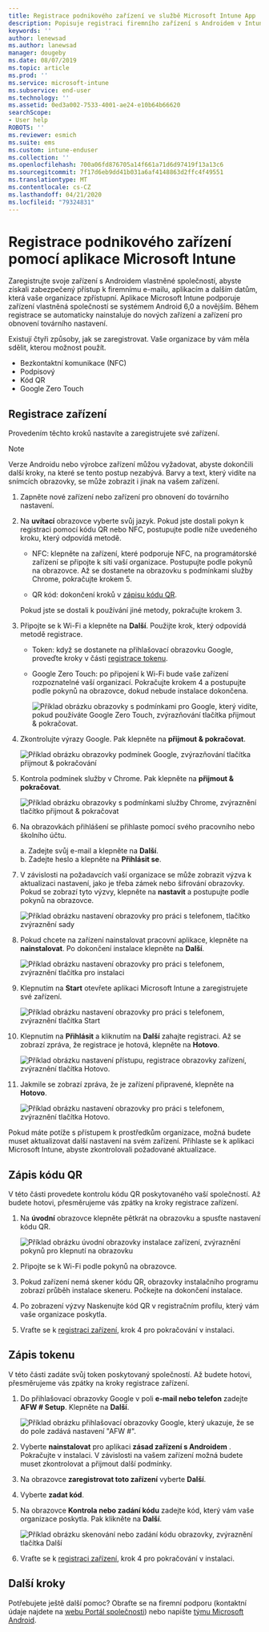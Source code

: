 ```yaml
---
title: Registrace podnikového zařízení ve službě Microsoft Intune App | Microsoft Docs
description: Popisuje registraci firemního zařízení s Androidem v Intune.
keywords: ''
author: lenewsad
ms.author: lanewsad
manager: dougeby
ms.date: 08/07/2019
ms.topic: article
ms.prod: ''
ms.service: microsoft-intune
ms.subservice: end-user
ms.technology: ''
ms.assetid: 0ed3a002-7533-4001-ae24-e10b64b66620
searchScope:
- User help
ROBOTS: ''
ms.reviewer: esmich
ms.suite: ems
ms.custom: intune-enduser
ms.collection: ''
ms.openlocfilehash: 700a06fd876705a14f661a71d6d97419f13a13c6
ms.sourcegitcommit: 7f17d6eb9dd41b031a6af4148863d2ffc4f49551
ms.translationtype: MT
ms.contentlocale: cs-CZ
ms.lasthandoff: 04/21/2020
ms.locfileid: "79324831"
---
```

# <a name="enroll-your-corporate-device-with-the-microsoft-intune-app"></a>Registrace podnikového zařízení pomocí aplikace Microsoft Intune

Zaregistrujte svoje zařízení s Androidem vlastněné společností, abyste získali zabezpečený přístup k firemnímu e-mailu, aplikacím a dalším datům, která vaše organizace zpřístupní. Aplikace Microsoft Intune podporuje zařízení vlastněná společností se systémem Android 6,0 a novějším. Během registrace se automaticky nainstaluje do nových zařízení a zařízení pro obnovení továrního nastavení. 

Existují čtyři způsoby, jak se zaregistrovat. Vaše organizace by vám měla sdělit, kterou možnost použít.
 
* Bezkontaktní komunikace (NFC)  
* Podpisový  
* Kód QR   
* Google Zero Touch  

## <a name="enroll-device"></a>Registrace zařízení 
Provedením těchto kroků nastavíte a zaregistrujete své zařízení.  

> [!NOTE]
> Verze Androidu nebo výrobce zařízení můžou vyžadovat, abyste dokončili další kroky, na které se tento postup nezabývá. Barvy a text, který vidíte na snímcích obrazovky, se může zobrazit i jinak na vašem zařízení.  

1. Zapněte nové zařízení nebo zařízení pro obnovení do továrního nastavení.  
2. Na **uvítací** obrazovce vyberte svůj jazyk.   Pokud jste dostali pokyn k registraci pomocí kódu QR nebo NFC, postupujte podle níže uvedeného kroku, který odpovídá metodě.  
     * NFC: klepněte na zařízení, které podporuje NFC, na programátorské zařízení se připojte k síti vaší organizace. Postupujte podle pokynů na obrazovce. Až se dostanete na obrazovku s podmínkami služby Chrome, pokračujte krokem 5.  

     * QR kód: dokončení kroků v [zápisu kódu QR](#qr-code-enrollment).  

     Pokud jste se dostali k používání jiné metody, pokračujte krokem 3.    

3. Připojte se k Wi-Fi a klepněte na **Další**. Použijte krok, který odpovídá metodě registrace. 

    * Token: když se dostanete na přihlašovací obrazovku Google, proveďte kroky v části [registrace tokenu](#token-enrollment).  
    * Google Zero Touch: po připojení k Wi-Fi bude vaše zařízení rozpoznatelné vaší organizací. Pokračujte krokem 4 a postupujte podle pokynů na obrazovce, dokud nebude instalace dokončena.    
 
       ![Příklad obrázku obrazovky s podmínkami pro Google, který vidíte, pokud používáte Google Zero Touch, zvýrazňování tlačítka přijmout & pokračovat.](./media/google-zero-touch-intune-app-01.png)   
   
4. Zkontrolujte výrazy Google. Pak klepněte na **přijmout & pokračovat**.  

      ![Příklad obrázku obrazovky podmínek Google, zvýrazňování tlačítka přijmout & pokračování](./media/fully-managed-intune-app-04.png)   

6. Kontrola podmínek služby v Chrome. Pak klepněte na **přijmout & pokračovat**.  

   ![Příklad obrázku obrazovky s podmínkami služby Chrome, zvýraznění tlačítko přijmout & pokračovat](./media/fully-managed-intune-app-06.png)   

7. Na obrazovkách přihlášení se přihlaste pomocí svého pracovního nebo školního účtu.   

    a. Zadejte svůj e-mail a klepněte na **Další**.      
    b. Zadejte heslo a klepněte na **Přihlásit se**.  

8. V závislosti na požadavcích vaší organizace se může zobrazit výzva k aktualizaci nastavení, jako je třeba zámek nebo šifrování obrazovky. Pokud se zobrazí tyto výzvy, klepněte na **nastavit** a postupujte podle pokynů na obrazovce.  

   ![Příklad obrázku nastavení obrazovky pro práci s telefonem, tlačítko zvýraznění sady](./media/fully-managed-intune-app-10.png)   

9. Pokud chcete na zařízení nainstalovat pracovní aplikace, klepněte na **nainstalovat**. Po dokončení instalace klepněte na **Další**.  

   ![Příklad obrázku nastavení obrazovky pro práci s telefonem, zvýraznění tlačítka pro instalaci](./media/fully-managed-intune-app-11.png)   

10. Klepnutím na **Start** otevřete aplikaci Microsoft Intune a zaregistrujete své zařízení. 

    ![Příklad obrázku nastavení obrazovky pro práci s telefonem, zvýraznění tlačítka Start](./media/fully-managed-intune-app-17.png)   

11. Klepnutím na **Přihlásit** a kliknutím na **Další** zahajte registraci. Až se zobrazí zpráva, že registrace je hotová, klepněte na **Hotovo**.  

    ![Příklad obrázku nastavení přístupu, registrace obrazovky zařízení, zvýraznění tlačítka Hotovo.](./media/fully-managed-intune-app-19.png)   

10. Jakmile se zobrazí zpráva, že je zařízení připravené, klepněte na **Hotovo**.  

    ![Příklad obrázku nastavení obrazovky pro práci s telefonem, zvýraznění tlačítka Hotovo.](./media/fully-managed-intune-app-18.png)   

Pokud máte potíže s přístupem k prostředkům organizace, možná budete muset aktualizovat další nastavení na svém zařízení. Přihlaste se k aplikaci Microsoft Intune, abyste zkontrolovali požadované aktualizace.   


## <a name="qr-code-enrollment"></a>Zápis kódu QR  
V této části provedete kontrolu kódu QR poskytovaného vaší společností.  Až budete hotovi, přesměrujeme vás zpátky na kroky registrace zařízení.     
  
1. Na **úvodní** obrazovce klepněte pětkrát na obrazovku a spusťte nastavení kódu QR.  

   ![Příklad obrázku úvodní obrazovky instalace zařízení, zvýraznění pokynů pro klepnutí na obrazovku](./media/qr-code-intune-app-01.png)  

2. Připojte se k Wi-Fi podle pokynů na obrazovce.  
3. Pokud zařízení nemá skener kódu QR, obrazovky instalačního programu zobrazí průběh instalace skeneru. Počkejte na dokončení instalace.  
4. Po zobrazení výzvy Naskenujte kód QR v registračním profilu, který vám vaše organizace poskytla.  
5. Vraťte se k [registraci zařízení](#enroll-device), krok 4 pro pokračování v instalaci.  

## <a name="token-enrollment"></a>Zápis tokenu  
V této části zadáte svůj token poskytovaný společností. Až budete hotovi, přesměrujeme vás zpátky na kroky registrace zařízení.  

1. Do přihlašovací obrazovky Google v poli **e-mail nebo telefon** zadejte **AFW # Setup**. Klepněte na **Další**. 

   ![Příklad obrázku přihlašovací obrazovky Google, který ukazuje, že se do pole zadává nastavení "AFW #".](./media/token-intune-app-01.png)   

2. Vyberte **nainstalovat** pro aplikaci **zásad zařízení s Androidem** . Pokračujte v instalaci. V závislosti na vašem zařízení možná budete muset zkontrolovat a přijmout další podmínky.    

3. Na obrazovce **zaregistrovat toto zařízení** vyberte **Další**.  

4. Vyberte **zadat kód**.  

5. Na obrazovce **Kontrola nebo zadání kódu** zadejte kód, který vám vaše organizace poskytla.  Pak klikněte na **Další**.  

   ![Příklad obrázku skenování nebo zadání kódu obrazovky, zvýraznění tlačítka Další](./media/token-intune-app-04.png)  

6. Vraťte se k [registraci zařízení](#enroll-device), krok 4 pro pokračování v instalaci.  



## <a name="next-steps"></a>Další kroky   
Potřebujete ještě další pomoc? Obraťte se na firemní podporu (kontaktní údaje najdete na [webu Portál společnosti](https://go.microsoft.com/fwlink/?linkid=2010980)) nebo napište <a href="mailto:wintunedroidfbk@microsoft.com?subject=I'm having trouble with enrolling my Android device&body=Describe the issue you're experiencing here.">týmu Microsoft Android</a>.  
